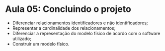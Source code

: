 # Aula 05: Concluindo o projeto 

- Diferenciar relacionamentos identificadores e não identificadores;
- Representar a cardinalidade dos relacionamentos;
- Diferenciar a representação do modelo físico de acordo com o software utilizado;
- Construir um modelo físico.
